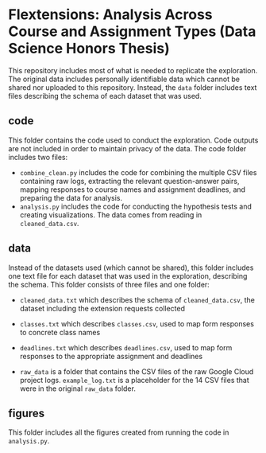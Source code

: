 # Flextensions: Analysis Across Course and Assignment Types (Data Science Honors Thesis)

This repository includes most of what is needed to replicate the exploration. The original data includes personally identifiable data which cannot be shared nor uploaded to this repository. Instead, the `data` folder includes text files describing the schema of each dataset that was used.

## code

This folder contains the code used to conduct the exploration. Code outputs are not included in order to maintain privacy of the data. The code folder includes two files:

* `combine_clean.py` includes the code for combining the multiple CSV files containing raw logs, extracting the relevant question-answer pairs, mapping responses to course names and assignment deadlines, and preparing the data for analysis.
* `analysis.py` includes the code for conducting the hypothesis tests and creating visualizations. The data comes from reading in `cleaned_data.csv`.

## data

Instead of the datasets used (which cannot be shared), this folder includes one text file for each dataset that was used in the exploration, describing the schema. This folder consists of three files and one folder:

* `cleaned_data.txt` which describes the schema of `cleaned_data.csv`, the dataset including the extension requests collected
* `classes.txt` which describes `classes.csv`, used to map form responses to concrete class names
* `deadlines.txt` which describes `deadlines.csv`, used to map form responses to the appropriate assignment and deadlines

* `raw_data` is a folder that contains the CSV files of the raw Google Cloud project logs. `example_log.txt` is a placeholder for the 14 CSV files that were in the original `raw_data` folder.

## figures

This folder includes all the figures created from running the code in `analysis.py`. 
